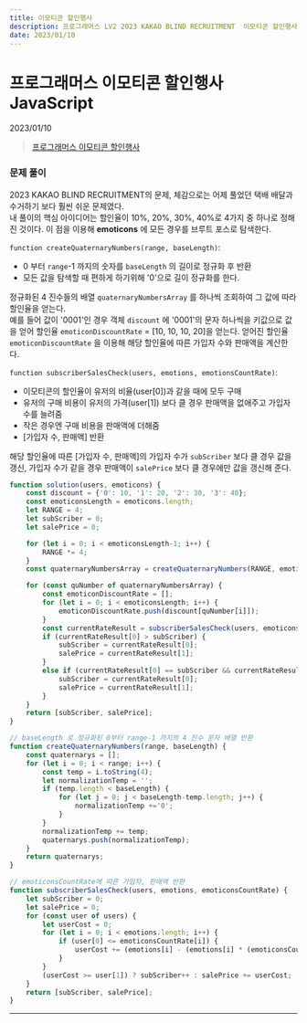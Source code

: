 ```yaml
---
title: 이모티콘 할인행사
description: 프로그래머스 LV2 2023 KAKAO BLIND RECRUITMENT  이모티콘 할인행사 js
date: 2023/01/10
---
```


# 프로그래머스 이모티콘 할인행사 JavaScript
<div class="flex justify-end text-sm">2023/01/10</div>

> <a href="https://school.programmers.co.kr/learn/courses/30/lessons/150368" target="_blank" class="font-bold">프로그래머스 이모티콘 할인행사</a>

### 문제 풀이
2023 KAKAO BLIND RECRUITMENT의 문제, 체감으로는 어제 풀었던 택배 배달과 수거하기 보다 훨씬 쉬운 문제였다.  
내 풀이의 핵심 아이디어는 할인율이 10%, 20%, 30%, 40%로 4가지 중 하나로 정해진 것이다. 이 점을 이용해 **emoticons** 에 모든 경우를 브루트 포스로 탐색한다.  

`function createQuaternaryNumbers(range, baseLength)`:
- 0 부터 `range`-1 까지의 숫자를 `baseLength` 의 길이로 정규화 후 반환
- 모든 값을 탐색할 때 편하게 하기위해 '0'으로 길이 정규화를 한다.

정규화된 4 진수들의 배열 `quaternaryNumbersArray` 를 하나씩 조회하여 그 값에 따라 할인율을 얻는다.  
예를 들어 값이 '0001'인 경우 객체 `discount` 에 '0001'의 문자 하나씩을 키값으로 값을 얻어 할인율 `emoticonDiscountRate` = \[10, 10, 10, 20]을 얻는다.
얻어진 할인율 `emoticonDiscountRate` 을 이용해 해당 할인율에 따른 가입자 수와 판매액을 계산한다.  

`function subscriberSalesCheck(users, emotions, emotionsCountRate)`:
- 이모티콘의 할인율이 유저의 비율(user\[0])과 같을 때에 모두 구매
- 유저의 구매 비용이 유저의 가격(user\[1]) 보다 클 경우 판매액을 없애주고 가입자 수를 늘려줌
- 작은 경우엔 구매 비용을 판매액에 더해줌  
- \[가입자 수, 판매액] 반환  

해당 할인율에 따른 \[가입자 수, 판매액]의 가입자 수가 `subScriber` 보다 클 경우 값을 갱신, 가입자 수가 같을 경우 판매액이 `salePrice` 보다 클 경우에만 값을 갱신해 준다.

```js
function solution(users, emoticons) {
    const discount = {'0': 10, '1': 20, '2': 30, '3': 40};
    const emoticonsLength = emoticons.length;
    let RANGE = 4;
    let subScriber = 0;
    let salePrice = 0;

    for (let i = 0; i < emoticonsLength-1; i++) {
        RANGE *= 4;
    }
    const quaternaryNumbersArray = createQuaternaryNumbers(RANGE, emoticonsLength);

    for (const quNumber of quaternaryNumbersArray) {
        const emoticonDiscountRate = [];
        for (let i = 0; i < emoticonsLength; i++) {
            emoticonDiscountRate.push(discount[quNumber[i]]);
        }
        const currentRateResult = subscriberSalesCheck(users, emoticons, emoticonDiscountRate);
        if (currentRateResult[0] > subScriber) {
            subScriber = currentRateResult[0];
            salePrice = currentRateResult[1];
        }
        else if (currentRateResult[0] == subScriber && currentRateResult[1] > salePrice) {
            subScriber = currentRateResult[0];
            salePrice = currentRateResult[1];
        }
    }
    return [subScriber, salePrice];
}

// baseLength 로 정규화된 0부터 range-1 까지의 4 진수 문자 배열 반환 
function createQuaternaryNumbers(range, baseLength) {
    const quaternarys = [];
    for (let i = 0; i < range; i++) {
        const temp = i.toString(4);
        let normalizationTemp = '';
        if (temp.length < baseLength) {
            for (let j = 0; j < baseLength-temp.length; j++) {
                normalizationTemp +='0';
            }
        }
        normalizationTemp += temp;
        quaternarys.push(normalizationTemp);
    }
    return quaternarys;
}

// emoticonsCountRate에 따른 가입자, 판매액 반환 
function subscriberSalesCheck(users, emotions, emoticonsCountRate) {
    let subScriber = 0;
    let salePrice = 0;
    for (const user of users) {
        let userCost = 0;
        for (let i = 0; i < emotions.length; i++) {
            if (user[0] <= emoticonsCountRate[i]) {
                userCost += (emotions[i] - (emotions[i] * (emoticonsCountRate[i] / 100)));
            }
        }
        (userCost >= user[1]) ? subScriber++ : salePrice += userCost;
    }
    return [subScriber, salePrice];
}
```

---